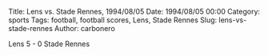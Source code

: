 Title: Lens vs. Stade Rennes, 1994/08/05
Date: 1994/08/05 00:00
Category: sports
Tags: football, football scores, Lens, Stade Rennes
Slug: lens-vs-stade-rennes
Author: carbonero


Lens 5 - 0 Stade Rennes
